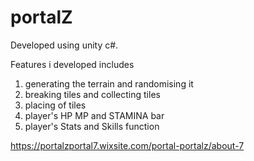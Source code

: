 # portalZ
Developed using unity c#.

Features i developed includes
1. generating the terrain and randomising it
2. breaking tiles and collecting tiles
3. placing of tiles
4. player's HP MP and STAMINA bar
5. player's Stats and Skills function

https://portalzportal7.wixsite.com/portal-portalz/about-7
